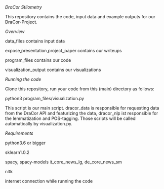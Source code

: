_DraCor Stilometry_

This repository contains the code, input data and example outputs for our DraCor-Project.

_Overview_

data_files contains input data

expose,presentation,project_paper contains our writeups

program_files contains our code

visualization_output contains our visualizations

_Running the code_

Clone this repository, run your code from this (main) directory as follows:

python3 program_files/visualization.py

This script is our main script. dracor\_data is responsible for requesting data from the DraCor API and featurizing the data, dracor\_nlp ist responsible for the lemmatization and POS-tagging. Those scripts will be called automatically by visualization.py.

_Requirements_

python3.6 or bigger

sklearn1.0.2

spacy, spacy-models it\_core\_news\_lg, de\_core\_news\_sm

nltk

internet connection while running the code
